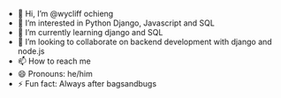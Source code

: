 - 👋 Hi, I’m @wycliff ochieng
- 👀 I’m interested in Python Django, Javascript and SQL
- 🌱 I’m currently learning django and SQL
- 💞️ I’m looking to collaborate on backend development with django and node.js
- 📫 How to reach me 
- 😄 Pronouns: he/him
- ⚡ Fun fact: Always after bagsandbugs

<!---
wyckie-onyi/wyckie-onyi is a ✨ special ✨ repository because its `README.md` (this file) appears on your GitHub profile.
You can click the Preview link to take a look at your changes.
--->
